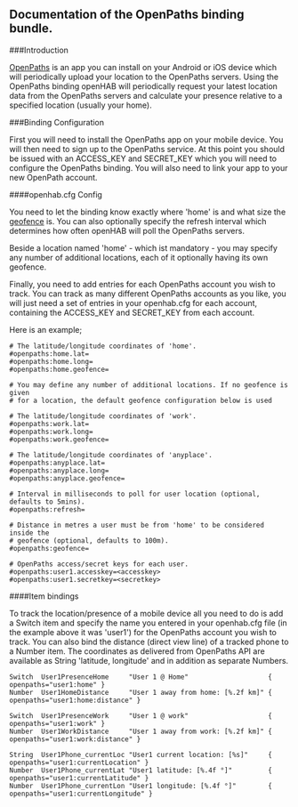 ## Documentation of the OpenPaths binding bundle.

###Introduction

[OpenPaths](https://openpaths.cc/%E2%80%8E) is an app you can install on your 
Android or iOS device which will periodically upload your location to the 
OpenPaths servers. Using the OpenPaths binding openHAB will periodically 
request your latest location data from the OpenPaths servers and calculate 
your presence relative to a specified location (usually your home).

###Binding Configuration

First you will need to install the OpenPaths app on your mobile device. You 
will then need to sign up to the OpenPaths service. At this point you should 
be issued with an ACCESS_KEY and SECRET_KEY which you will need to configure 
the OpenPaths binding. You will also need to link your app to your new 
OpenPath account.

####openhab.cfg Config

You need to let the binding know exactly where 'home' is and what size the 
[geofence](http://en.wikipedia.org/wiki/Geo-fence) is. You can also optionally 
specify the refresh interval which determines how often openHAB will poll the 
OpenPaths servers.

Beside a location named 'home' - which ist mandatory - you may specify any
number of additional locations, each of it optionally having its own geofence.

Finally, you need to add entries for each OpenPaths account you wish to track. 
You can track as many different OpenPaths accounts as you like, you will just 
need a set of entries in your openhab.cfg for each account, containing the 
ACCESS_KEY and SECRET_KEY from each account.

Here is an example;

```
# The latitude/longitude coordinates of 'home'.
#openpaths:home.lat=
#openpaths:home.long=
#openpaths:home.geofence=

# You may define any number of additional locations. If no geofence is given
# for a location, the default geofence configuration below is used

# The latitude/longitude coordinates of 'work'.
#openpaths:work.lat=
#openpaths:work.long=
#openpaths:work.geofence=

# The latitude/longitude coordinates of 'anyplace'.
#openpaths:anyplace.lat=
#openpaths:anyplace.long=
#openpaths:anyplace.geofence=

# Interval in milliseconds to poll for user location (optional, defaults to 5mins).
#openpaths:refresh=

# Distance in metres a user must be from 'home' to be considered inside the 
# geofence (optional, defaults to 100m). 
#openpaths:geofence=

# OpenPaths access/secret keys for each user.
#openpaths:user1.accesskey=<accesskey>
#openpaths:user1.secretkey=<secretkey>
```

####Item bindings

To track the location/presence of a mobile device all you need to do is add a 
Switch item and specify the name you entered in your openhab.cfg file 
(in the example above it was 'user1') for the OpenPaths account you wish to 
track.
You can also bind the distance (direct view line) of a tracked phone to a 
Number item. The coordinates as delivered from OpenPaths API are available as
String 'latitude, longitude' and in addition as separate Numbers.

```
Switch  User1PresenceHome     "User 1 @ Home"                    { openpaths="user1:home" }
Number  User1HomeDistance     "User 1 away from home: [%.2f km]" { openpaths="user1:home:distance" }

Switch  User1PresenceWork     "User 1 @ work"                    { openpaths="user1:work" }
Number  User1WorkDistance     "User 1 away from work: [%.2f km]" { openpaths="user1:work:distance" }

String  User1Phone_currentLoc "User1 current location: [%s]"     { openpaths="user1:currentLocation" }
Number  User1Phone_currentLat "User1 latitude: [%.4f °]"         { openpaths="user1:currentLatitude" }
Number  User1Phone_currentLon "User1 longitude: [%.4f °]"        { openpaths="user1:currentLongitude" }
```